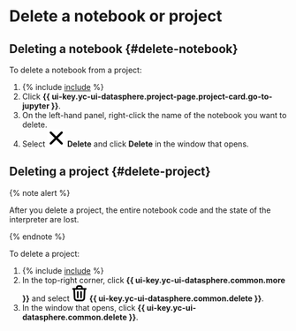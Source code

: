 # Delete a notebook or project

## Deleting a notebook {#delete-notebook}

To delete a notebook from a project:
1. {% include [include](../../../_includes/datasphere/ui-find-project.md) %}
1. Click **{{ ui-key.yc-ui-datasphere.project-page.project-card.go-to-jupyter }}**.
1. On the left-hand panel, right-click the name of the notebook you want to delete.
1. Select ![image](../../../_assets/cross.svg) **Delete** and click **Delete** in the window that opens.

## Deleting a project {#delete-project}

{% note alert %}

After you delete a project, the entire notebook code and the state of the interpreter are lost.

{% endnote %}

To delete a project:
1. {% include [include](../../../_includes/datasphere/ui-find-project.md) %}
1. In the top-right corner, click **{{ ui-key.yc-ui-datasphere.common.more }}** and select ![image](../../../_assets/datasphere/basket.svg) **{{ ui-key.yc-ui-datasphere.common.delete }}**.
1. In the window that opens, click **{{ ui-key.yc-ui-datasphere.common.delete }}**.